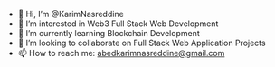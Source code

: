 - 👋 Hi, I’m @KarimNasreddine
- 👀 I’m interested in Web3 Full Stack Web Development
- 🌱 I’m currently learning Blockchain Development
- 💞️ I’m looking to collaborate on Full Stack Web Application Projects
- 📫 How to reach me: abedkarimnasreddine@gmail.com

<!---
KarimNasreddine/KarimNasreddine is a ✨ special ✨ repository because its `README.md` (this file) appears on your GitHub profile.
You can click the Preview link to take a look at your changes.
--->
